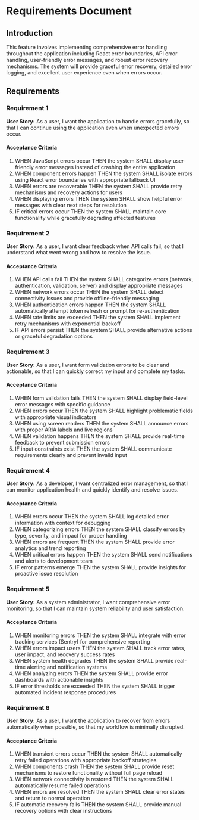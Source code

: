 # Requirements Document

## Introduction

This feature involves implementing comprehensive error handling throughout the application including React error boundaries, API error handling, user-friendly error messages, and robust error recovery mechanisms. The system will provide graceful error recovery, detailed error logging, and excellent user experience even when errors occur.

## Requirements

### Requirement 1

**User Story:** As a user, I want the application to handle errors gracefully, so that I can continue using the application even when unexpected errors occur.

#### Acceptance Criteria

1. WHEN JavaScript errors occur THEN the system SHALL display user-friendly error messages instead of crashing the entire application
2. WHEN component errors happen THEN the system SHALL isolate errors using React error boundaries with appropriate fallback UI
3. WHEN errors are recoverable THEN the system SHALL provide retry mechanisms and recovery actions for users
4. WHEN displaying errors THEN the system SHALL show helpful error messages with clear next steps for resolution
5. IF critical errors occur THEN the system SHALL maintain core functionality while gracefully degrading affected features

### Requirement 2

**User Story:** As a user, I want clear feedback when API calls fail, so that I understand what went wrong and how to resolve the issue.

#### Acceptance Criteria

1. WHEN API calls fail THEN the system SHALL categorize errors (network, authentication, validation, server) and display appropriate messages
2. WHEN network errors occur THEN the system SHALL detect connectivity issues and provide offline-friendly messaging
3. WHEN authentication errors happen THEN the system SHALL automatically attempt token refresh or prompt for re-authentication
4. WHEN rate limits are exceeded THEN the system SHALL implement retry mechanisms with exponential backoff
5. IF API errors persist THEN the system SHALL provide alternative actions or graceful degradation options

### Requirement 3

**User Story:** As a user, I want form validation errors to be clear and actionable, so that I can quickly correct my input and complete my tasks.

#### Acceptance Criteria

1. WHEN form validation fails THEN the system SHALL display field-level error messages with specific guidance
2. WHEN errors occur THEN the system SHALL highlight problematic fields with appropriate visual indicators
3. WHEN using screen readers THEN the system SHALL announce errors with proper ARIA labels and live regions
4. WHEN validation happens THEN the system SHALL provide real-time feedback to prevent submission errors
5. IF input constraints exist THEN the system SHALL communicate requirements clearly and prevent invalid input

### Requirement 4

**User Story:** As a developer, I want centralized error management, so that I can monitor application health and quickly identify and resolve issues.

#### Acceptance Criteria

1. WHEN errors occur THEN the system SHALL log detailed error information with context for debugging
2. WHEN categorizing errors THEN the system SHALL classify errors by type, severity, and impact for proper handling
3. WHEN errors are frequent THEN the system SHALL provide error analytics and trend reporting
4. WHEN critical errors happen THEN the system SHALL send notifications and alerts to development team
5. IF error patterns emerge THEN the system SHALL provide insights for proactive issue resolution

### Requirement 5

**User Story:** As a system administrator, I want comprehensive error monitoring, so that I can maintain system reliability and user satisfaction.

#### Acceptance Criteria

1. WHEN monitoring errors THEN the system SHALL integrate with error tracking services (Sentry) for comprehensive reporting
2. WHEN errors impact users THEN the system SHALL track error rates, user impact, and recovery success rates
3. WHEN system health degrades THEN the system SHALL provide real-time alerting and notification systems
4. WHEN analyzing errors THEN the system SHALL provide error dashboards with actionable insights
5. IF error thresholds are exceeded THEN the system SHALL trigger automated incident response procedures

### Requirement 6

**User Story:** As a user, I want the application to recover from errors automatically when possible, so that my workflow is minimally disrupted.

#### Acceptance Criteria

1. WHEN transient errors occur THEN the system SHALL automatically retry failed operations with appropriate backoff strategies
2. WHEN components crash THEN the system SHALL provide reset mechanisms to restore functionality without full page reload
3. WHEN network connectivity is restored THEN the system SHALL automatically resume failed operations
4. WHEN errors are resolved THEN the system SHALL clear error states and return to normal operation
5. IF automatic recovery fails THEN the system SHALL provide manual recovery options with clear instructions